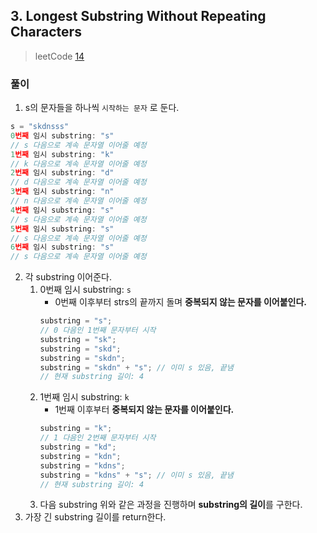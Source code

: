 ## 3. Longest Substring Without Repeating Characters

> leetCode [14](https://leetcode.com/problems/longest-common-prefix/)

### 풀이

1. s의 문자들을 하나씩 `시작하는 문자` 로 둔다.

```js
s = "skdnsss"
0번째 임시 substring: "s"
// s 다음으로 계속 문자열 이어줄 예정
1번째 임시 substring: "k"
// k 다음으로 계속 문자열 이어줄 예정
2번째 임시 substring: "d"
// d 다음으로 계속 문자열 이어줄 예정
3번째 임시 substring: "n"
// n 다음으로 계속 문자열 이어줄 예정
4번째 임시 substring: "s"
// s 다음으로 계속 문자열 이어줄 예정
5번째 임시 substring: "s"
// s 다음으로 계속 문자열 이어줄 예정
6번째 임시 substring: "s"
// s 다음으로 계속 문자열 이어줄 예정
```

2. 각 substring 이어준다.
   1. 0번째 임시 substring: `s`
      - 0번째 이후부터 strs의 끝까지 돌며 **중복되지 않는 문자를 이어붙인다.**
      ```js
      substring = "s";
      // 0 다음인 1번째 문자부터 시작
      substring = "sk";
      substring = "skd";
      substring = "skdn";
      substring = "skdn" + "s"; // 이미 s 있음, 끝냄
      // 현재 substring 길이: 4
      ```
   2. 1번째 임시 substring: `k`
      - 1번째 이후부터 **중복되지 않는 문자를 이어붙인다.**
      ```js
      substring = "k";
      // 1 다음인 2번째 문자부터 시작
      substring = "kd";
      substring = "kdn";
      substring = "kdns";
      substring = "kdns" + "s"; // 이미 s 있음, 끝냄
      // 현재 substring 길이: 4
      ```
   3. 다음 substring 위와 같은 과정을 진행하며 **substring의 길이**를 구한다.
3. 가장 긴 substring 길이를 return한다.
